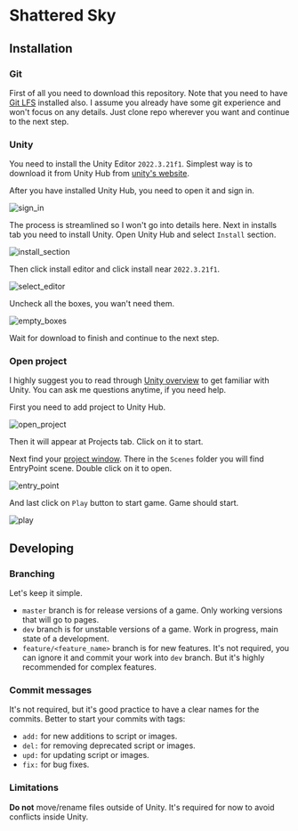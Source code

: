 # Shattered Sky

## Installation

### Git

First of all you need to download this repository. Note that you need to have [Git LFS](https://git-lfs.com) installed also. I assume you already have some git experience and won't focus on any details. Just clone repo wherever you want and continue to the next step.

### Unity

You need to install the Unity Editor `2022.3.21f1`.
Simplest way is to download it from Unity Hub from [unity's website](https://unity.com/download).

After you have installed Unity Hub, you need to open it and sign in.

![sign_in](.gitlab/assets/sign_in.png)

The process is streamlined so I won't go into details here.
Next in installs tab you need to install Unity. Open Unity Hub and select `Install` section.

![install_section](.gitlab/assets/install_section.png)

Then click install editor and click install near `2022.3.21f1`.

![select_editor](.gitlab/assets/select_editor.png)

Uncheck all the boxes, you wan't need them.

![empty_boxes](.gitlab/assets/empty_boxes.png)

Wait for download to finish and continue to the next step.

### Open project

I highly suggest you to read through [Unity overview](https://docs.unity3d.com/Manual/UnityOverview.html) to get familiar with Unity. You can ask me questions anytime, if you need help.

First you need to add project to Unity Hub.

![open_project](.gitlab/assets/open_project.png)

Then it will appear at Projects tab. Click on it to start.

Next find your [project window](https://docs.unity3d.com/Manual/ProjectView.html). There in the `Scenes` folder you will find EntryPoint scene. Double click on it to open.

![entry_point](.gitlab/assets/entry_point.png)

And last click on `Play` button to start game. Game should start.

![play](.gitlab/assets/play.png)

## Developing

### Branching

Let's keep it simple.

- `master` branch is for release versions of a game. Only working versions that will go to pages.
- `dev` branch is for unstable versions of a game. Work in progress, main state of a development.
- `feature/<feature_name>` branch is for new features. It's not required, you can ignore it and commit your work into `dev` branch. But it's highly recommended for complex features.

### Commit messages

It's not required, but it's good practice to have a clear names for the commits. Better to start your commits with tags:

- `add:` for new additions to script or images.
- `del:` for removing deprecated script or images.
- `upd:` for updating script or images.
- `fix:` for bug fixes.

### Limitations

**Do not** move/rename files outside of Unity. It's required for now to avoid conflicts inside Unity.
